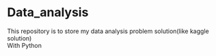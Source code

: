# Data_analysis
This repository is to store my data analysis problem solution(like kaggle solution) 
<br>
With Python 
